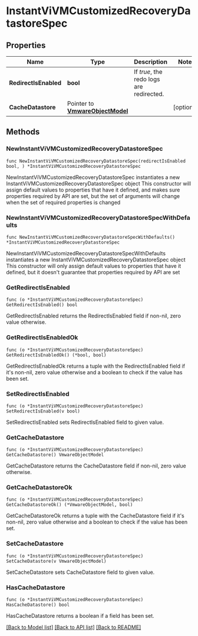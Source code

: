 # InstantViVMCustomizedRecoveryDatastoreSpec

## Properties

Name | Type | Description | Notes
------------ | ------------- | ------------- | -------------
**RedirectIsEnabled** | **bool** | If *true*, the redo logs are redirected. | 
**CacheDatastore** | Pointer to [**VmwareObjectModel**](VmwareObjectModel.md) |  | [optional] 

## Methods

### NewInstantViVMCustomizedRecoveryDatastoreSpec

`func NewInstantViVMCustomizedRecoveryDatastoreSpec(redirectIsEnabled bool, ) *InstantViVMCustomizedRecoveryDatastoreSpec`

NewInstantViVMCustomizedRecoveryDatastoreSpec instantiates a new InstantViVMCustomizedRecoveryDatastoreSpec object
This constructor will assign default values to properties that have it defined,
and makes sure properties required by API are set, but the set of arguments
will change when the set of required properties is changed

### NewInstantViVMCustomizedRecoveryDatastoreSpecWithDefaults

`func NewInstantViVMCustomizedRecoveryDatastoreSpecWithDefaults() *InstantViVMCustomizedRecoveryDatastoreSpec`

NewInstantViVMCustomizedRecoveryDatastoreSpecWithDefaults instantiates a new InstantViVMCustomizedRecoveryDatastoreSpec object
This constructor will only assign default values to properties that have it defined,
but it doesn't guarantee that properties required by API are set

### GetRedirectIsEnabled

`func (o *InstantViVMCustomizedRecoveryDatastoreSpec) GetRedirectIsEnabled() bool`

GetRedirectIsEnabled returns the RedirectIsEnabled field if non-nil, zero value otherwise.

### GetRedirectIsEnabledOk

`func (o *InstantViVMCustomizedRecoveryDatastoreSpec) GetRedirectIsEnabledOk() (*bool, bool)`

GetRedirectIsEnabledOk returns a tuple with the RedirectIsEnabled field if it's non-nil, zero value otherwise
and a boolean to check if the value has been set.

### SetRedirectIsEnabled

`func (o *InstantViVMCustomizedRecoveryDatastoreSpec) SetRedirectIsEnabled(v bool)`

SetRedirectIsEnabled sets RedirectIsEnabled field to given value.


### GetCacheDatastore

`func (o *InstantViVMCustomizedRecoveryDatastoreSpec) GetCacheDatastore() VmwareObjectModel`

GetCacheDatastore returns the CacheDatastore field if non-nil, zero value otherwise.

### GetCacheDatastoreOk

`func (o *InstantViVMCustomizedRecoveryDatastoreSpec) GetCacheDatastoreOk() (*VmwareObjectModel, bool)`

GetCacheDatastoreOk returns a tuple with the CacheDatastore field if it's non-nil, zero value otherwise
and a boolean to check if the value has been set.

### SetCacheDatastore

`func (o *InstantViVMCustomizedRecoveryDatastoreSpec) SetCacheDatastore(v VmwareObjectModel)`

SetCacheDatastore sets CacheDatastore field to given value.

### HasCacheDatastore

`func (o *InstantViVMCustomizedRecoveryDatastoreSpec) HasCacheDatastore() bool`

HasCacheDatastore returns a boolean if a field has been set.


[[Back to Model list]](../README.md#documentation-for-models) [[Back to API list]](../README.md#documentation-for-api-endpoints) [[Back to README]](../README.md)


